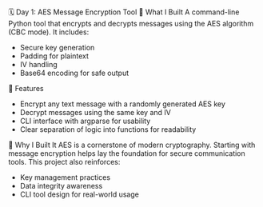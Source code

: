 🗓️ Day 1: AES Message Encryption Tool
🔧 What I Built
A command-line Python tool that encrypts and decrypts messages using the AES algorithm (CBC mode). It includes:
- Secure key generation
- Padding for plaintext
- IV handling
- Base64 encoding for safe output
  
📌 Features
- Encrypt any text message with a randomly generated AES key
- Decrypt messages using the same key and IV
- CLI interface with argparse for usability
- Clear separation of logic into functions for readability
  
🧠 Why I Built It
AES is a cornerstone of modern cryptography. Starting with message encryption helps lay the foundation for secure communication tools. This project also reinforces:
- Key management practices
- Data integrity awareness
- CLI tool design for real-world usage
